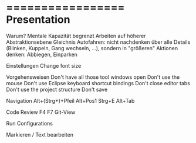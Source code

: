 =================
Presentation
=================
Warum?
Mentale Kapazität begrenzt
Arbeiten auf höherer Abstraktionsebene
	Gleichnis Autofahren: nicht nachdenken über alle Details (Blinken, Kuppeln, Gang wechseln, …), sondern in "größeren" Aktionen denken: Abbiegen, Einparken
	
Einstellungen
	Change font size

Vorgehensweisen
	Don't have all those tool windows open
	Don't use the mouse
	Don't use Eclipse keyboard shortcut bindings
	Don't close editor tabs
	Don't use the project structure
	Don't save

Navigation
	Alt+(Strg+)+Pfeil
	Alt+Pos1
	Strg+E
	Alt+Tab

Code Review
	F4
	F7
	Git-View

Run Configurations


Markieren / Text bearbeiten
